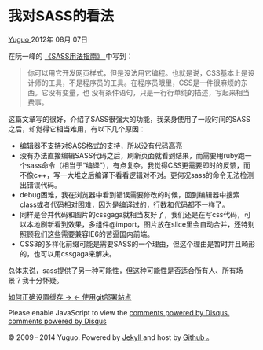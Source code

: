 #  我对SASS的看法

[ Yuguo ](http://yuguo.us) 2012年 08月 07日

在阮一峰的 [ 《SASS用法指南》 ](http://www.ruanyifeng.com/blog/2012/06/sass.html) 中写到：

> 你可以用它开发网页样式，但是没法用它编程。也就是说，CSS基本上是设计师的工具，不是程序员的工具。在程序员眼里，CSS是一件很麻烦的东西。它没有变量，也
没有条件语句，只是一行行单纯的描述，写起来相当费事。

这篇文章写的很好，介绍了SASS很强大的功能，我亲身使用了一段时间的SASS之后，却觉得它相当难用，有以下几个原因：

  * 编辑器不支持对SASS格式的支持，所以没有代码高亮 
  * 没有办法直接编辑SASS代码之后，刷新页面就看到结果，而需要用ruby跑一个sass命令（相当于“编译”），有点复杂。我觉得CSS更需要即时的反馈，而不像c++，写一大堆之后编译下看看逻辑对不对。更何况sass的命令无法检测出错误代码。 
  * debug困难，我在浏览器中看到错误需要修改的时候，回到编辑器中搜索class或者代码相对困难，因为是编译过的，行数和代码都不一样了。 
  * 同样是合并代码和图片的cssgaga就相当友好了，我们还是在写css代码，可以本地刷新看到效果，多组件@import，图片放在slice里会自动合并，还特别照顾我们这些需要兼容IE6的苦逼国内前端。 
  * CSS3的多样化前缀可能是需要SASS的一个理由，但这个理由是暂时并且畸形的，也可以用cssgaga来解决。 

总体来说，sass提供了另一种可能性，但这种可能性是否适合所有人、所有场景？我十分怀疑。

[ 如何正确设置缓存 → ](/weblog/send-the-correct-headers-to-leverage-browser-caching/)
[ ← 使用git部署站点 ](/weblog/push-git-repository-to-server/)

Please enable JavaScript to view the [ comments powered by Disqus.
](http://disqus.com/?ref_noscript) [ comments powered by  Disqus
](http://disqus.com)

© 2009 – 2014 Yuguo. Powered by [ Jekyll ](https://github.com/mojombo/jekyll)
and host by [ Github ](https://github.com/yuguo) 。

